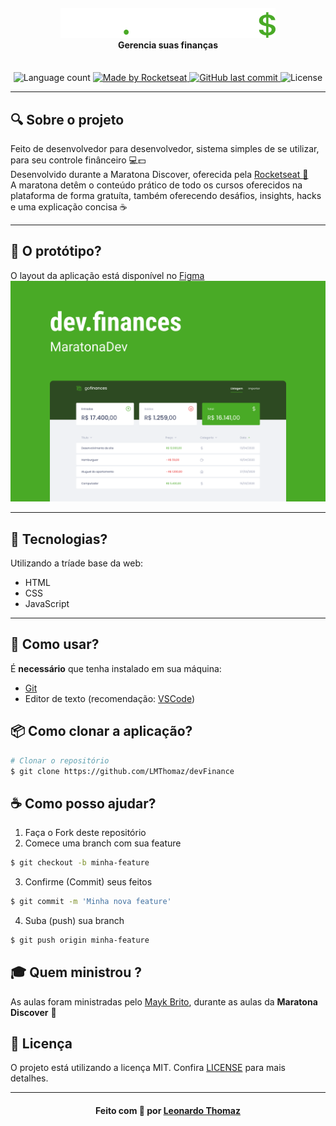 <h4 align="center">
    <img alt="" src=".github/logo.svg" />
    <br/>
    Gerencia suas finanças
    <br>
</h4>

<p align="center">
  <br>
  <img alt="Language count" src="https://img.shields.io/github/repo-size/LMThomaz/devFinance"/>

  <a href="https://rocketseat.com.br">
    <img alt="Made by Rocketseat" src="https://img.shields.io/badge/made%20by-Rocketseat-%237519C1">
  </a>

  <a href="https://github.com/LMThomaz/devFinance/commits/master">
    <img alt="GitHub last commit" src="https://img.shields.io/github/last-commit/LMThomaz/devFinance">
  </a>

  <img alt="License" src="https://img.shields.io/github/license/LMThomaz/devFinance">
</p>

---

## :mag: Sobre o projeto

Feito de desenvolvedor para desenvolvedor, sistema simples de se utilizar, para seu controle finânceiro :computer::dollar:  
Desenvolvido durante a Maratona Discover, oferecida pela [Rocketseat :rocket:][url-rocketseat]  
A maratona detêm o conteúdo prático de todo os cursos oferecidos na plataforma de forma gratuíta, também oferecendo desáfios, insights, hacks e uma explicação concisa :coffee:

---

## :art: O protótipo?

O layout da aplicação está disponível no [Figma][url-figma]
![Capa devFinance](.github/capa.png)

---

## :hammer: Tecnologias?

Utilizando a tríade base da web:

- HTML
- CSS
- JavaScript

---

## :electric_plug: Como usar?

É **necessário** que tenha instalado em sua máquina:

- [Git][url-git]
- Editor de texto (recomendação: [VSCode][url-vs])

## :package: Como clonar a aplicação?

```bash
# Clonar o repositório
$ git clone https://github.com/LMThomaz/devFinance
```

## :coffee: Como posso ajudar?

1. Faça o Fork deste repositório
2. Comece uma branch com sua feature

```bash
$ git checkout -b minha-feature
```

3. Confirme (Commit) seus feitos

```bash
$ git commit -m 'Minha nova feature'
```

4. Suba (push) sua branch

```bash
$ git push origin minha-feature
```

## :mortar_board: Quem ministrou ?

As aulas foram ministradas pelo [Mayk Brito][mayk], durante as aulas da **Maratona Discover** :rocket:

## :page_with_curl: Licença

O projeto está utilizando a licença MIT. Confira [LICENSE][license] para mais detalhes.

---

<h4 align="center">
Feito com 💜 por <a href="https://www.linkedin.com/in/leonardo-thomaz/" target="_blank">Leonardo Thomaz</a>
</h4>

[url-figma]: https://www.figma.com/file/vBNDmSI71wooNPWbL5uc6L/dev.finance-Maratona-Discover?node-id=0%3A1/
[url-rocketseat]: https://rocketseat.com.br/
[url-git]: https://git-scm.com/
[url-vs]: https://code.visualstudio.com/
[url-npm]: https://www.npmjs.com/
[url-yarn]: https://yarnpkg.com/
[mayk]: https://github.com/maykbrito
[license]: https://github.com/LMThomaz/devFinance/blob/master/LICENSE.md
